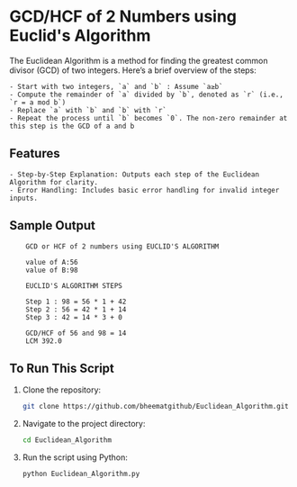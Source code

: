 # GCD/HCF of 2 Numbers using Euclid's Algorithm

The Euclidean Algorithm is a method for finding the greatest common divisor (GCD) of two integers. 
Here’s a brief overview of the steps:

    - Start with two integers, `a` and `b` : Assume `a≥b`
    - Compute the remainder of `a` divided by `b`, denoted as `r` (i.e., `r = a mod b`)
    - Replace `a` with `b` and `b` with `r`
    - Repeat the process until `b` becomes `0`. The non-zero remainder at this step is the GCD of a and b

## Features

    - Step-by-Step Explanation: Outputs each step of the Euclidean Algorithm for clarity.
    - Error Handling: Includes basic error handling for invalid integer inputs.

## Sample Output
```
    GCD or HCF of 2 numbers using EUCLID'S ALGORITHM

    value of A:56
    value of B:98

    EUCLID'S ALGORITHM STEPS

    Step 1 : 98 = 56 * 1 + 42
    Step 2 : 56 = 42 * 1 + 14
    Step 3 : 42 = 14 * 3 + 0

    GCD/HCF of 56 and 98 = 14
    LCM 392.0
```

## To Run This Script

1. Clone the repository:

   ```sh
   git clone https://github.com/bheematgithub/Euclidean_Algorithm.git
   ```
2. Navigate to the project directory:

   ```sh
   cd Euclidean_Algorithm
   ```
3. Run the script using Python:

    ```sh
    python Euclidean_Algorithm.py
    ```

